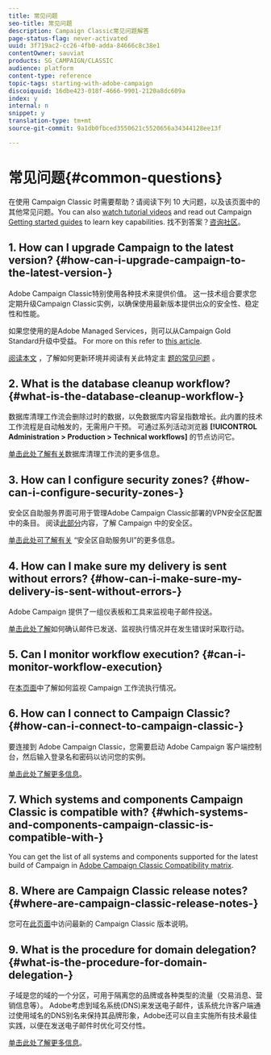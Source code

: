 ```yaml
---
title: 常见问题
seo-title: 常见问题
description: Campaign Classic常见问题解答
page-status-flag: never-activated
uuid: 3f719ac2-cc26-4fb0-adda-84666c8c38e1
contentOwner: sauviat
products: SG_CAMPAIGN/CLASSIC
audience: platform
content-type: reference
topic-tags: starting-with-adobe-campaign
discoiquuid: 16dbe423-018f-4666-9901-2120a8dc609a
index: y
internal: n
snippet: y
translation-type: tm+mt
source-git-commit: 9a1db0fbced3550621c5520656a34344128ee13f

---
```



# 常见问题{#common-questions}

在使用 Campaign Classic 时需要帮助？请阅读下列 10 大问题，以及该页面中的其他常见问题。You can also [watch tutorial videos](https://docs.adobe.com/content/help/en/campaign-learn/campaign-classic-tutorials/overview.html) and read out Campaign [Getting started guides](../../platform/using/tutorials.md#step-by-step-guides) to learn key capabilities. 找不到答案？[咨询社区](https://forums.adobe.com/community/experience-cloud/marketing-cloud/campaign)。

## 1. How can I upgrade Campaign to the latest version? {#how-can-i-upgrade-campaign-to-the-latest-version-}

Adobe Campaign Classic特别使用各种技术来提供价值。 这一技术组合要求您定期升级Campaign Classic实例，以确保使用最新版本提供出众的安全性、稳定性和性能。

如果您使用的是Adobe Managed Services，则可以从Campaign Gold Standard升级中受益。 For more on this refer to [this article](https://helpx.adobe.com/campaign/kb/gold-standard.html).

[阅读本文](https://helpx.adobe.com/campaign/kb/acc-build-upgrade.html) ，了解如何更新环境并阅读有关此特定主 [题的常见问题](https://helpx.adobe.com/campaign/kb/build-upgrade-faq.html) 。

## 2. What is the database cleanup workflow? {#what-is-the-database-cleanup-workflow-}

数据库清理工作流会删除过时的数据，以免数据库内容呈指数增长。此内置的技术工作流程是自动触发的，无需用户干预。 可通过系列活动浏览器 **[!UICONTROL Administration > Production > Technical workflows]** 的节点访问它。

[单击此处了解有关](../../production/using/database-cleanup-workflow.md)数据库清理工作流的更多信息。

## 3. How can I configure security zones? {#how-can-i-configure-security-zones-}

安全区自助服务界面可用于管理Adobe Campaign Classic部署的VPN安全区配置中的条目。 阅读[此部分](../../installation/using/configuring-campaign-server.md#defining-security-zones)内容，了解 Campaign 中的安全区。

[单击此处可了解有关](https://helpx.adobe.com/campaign/kb/configuring-security-zones-self-service.html) “安全区自助服务UI”的更多信息。

## 4. How can I make sure my delivery is sent without errors? {#how-can-i-make-sure-my-delivery-is-sent-without-errors-}

Adobe Campaign 提供了一组仪表板和工具来监视电子邮件投送。

[单击此处了解](../../delivery/using/monitoring-a-delivery.md)如何确认邮件已发送、监视执行情况并在发生错误时采取行动。

## 5. Can I monitor workflow execution? {#can-i-monitor-workflow-execution}

在[本页面](../../workflow/using/executing-a-workflow.md)中了解如何监视 Campaign 工作流执行情况。

## 6. How can I connect to Campaign Classic? {#how-can-i-connect-to-campaign-classic-}

要连接到 Adobe Campaign Classic，您需要启动 Adobe Campaign 客户端控制台，然后输入登录名和密码以访问您的实例。

[单击此处了解更多信息](../../platform/using/launching-adobe-campaign.md)。

## 7. Which systems and components Campaign Classic is compatible with? {#which-systems-and-components-campaign-classic-is-compatible-with-}

You can get the list of all systems and components supported for the latest build of Campaign in [Adobe Campaign Classic Compatibility matrix](https://helpx.adobe.com/campaign/kb/compatibility-matrix.html).

## 8. Where are Campaign Classic release notes? {#where-are-campaign-classic-release-notes-}

您可在[此页面](https://docs.adobe.com/content/help/en/campaign-classic/using/release-notes/latest-release.html)中访问最新的 Campaign Classic 版本说明。

## 9. What is the procedure for domain delegation? {#what-is-the-procedure-for-domain-delegation-}

子域是您的域的一个分区，可用于隔离您的品牌或各种类型的流量（交易消息、营销信息等）。
Adobe考虑到域名系统(DNS)来发送电子邮件，该系统允许客户端通过使用域名的DNS别名来保持其品牌形象，Adobe还可以自主实施所有技术最佳实践，以便在发送电子邮件时优化可交付性。

[单击此处了解更多信息](https://helpx.adobe.com/campaign/kb/domain-name-delegation.html)。

